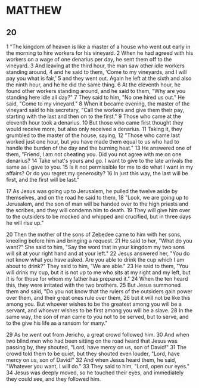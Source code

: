 # MATTHEW

## 20

1 "The kingdom of heaven is like a master of a house who went out early in the morning to hire workers for his vineyard. 2 When he had agreed with his workers on a wage of one denarius per day, he sent them off to the vineyard. 3 And leaving at the third hour, the man saw other idle workers standing around, 4 and he said to them, 'Come to my vineyards, and I will pay you what is fair,' 5 and they went out. Again he left at the sixth and also the ninth hour, and he he did the same thing. 6 At the eleventh hour, he found other workers standing around, and he said to them, "Why are you standing here idle all day?" 7 They said to him, "No one hired us out." He said, "Come to my vineyard." 8 When it became evening, the master of the vineyard said to his secretary, "Call the workers and give them their pay, starting with the last and then on to the first." 9 Those who came at the eleventh hour took a denarius. 10 But those who came first thought they would receive more, but also only received a denarius. 11 Taking it, they grumbled to the master of the house, saying, 12 "Those who came last worked just one hour, but you have made them equal to us who had to handle the burden of the day and the burning heat." 13 He answered one of them, "Friend, I am not cheating you. Did you not agree with me on one denarius? 14 Take what's yours and go. I want to give to the late arrivals the same as I gave to you. 15 Is it not permissible for me to do what I want in my affairs? Or do you regret my generosity? 16 In just this way, the last will be first, and the first will be last."

17 As Jesus was going up to Jerusalem, he pulled the twelve aside by themselves, and on the road he said to them, 18 "Look, we are going up to Jerusalem, and the son of man will be handed over to the high priests and the scribes, and they will condemn him to death. 19 They will give him over to the outsiders to be mocked and whipped and crucified, but in three days he will rise up."

20 Then the mother of the sons of Zebedee came to him with her sons, kneeling before him and bringing a request. 21 He said to her, "What do you want?" She said to him, "Say the word that in your kingdom my two sons will sit at your right hand and at your left." 22 Jesus answered her, "You do not know what you have asked. Are you able to drink the cup which I am about to drink?" They said to him, "We are able." 23 He said to them, "You will drink my cup, but it is not up to me who sits at my right and my left, but it is for those for whom my father has prepared it." 24 When the ten heard this, they were irritated with the two brothers. 25 But Jesus summoned them and said, "Do you not know that the rulers of the outsiders gain power over them, and their great ones rule over them, 26 but it will not be like this among you. But whoever wishes to be the greatest among you will be a servant, and whoever wishes to be first among you will be a slave. 28 In the same way, the son of man came to you not to be served, but to serve, and to the give his life as a ransom for many."

29 As he went out from Jericho, a great crowd followed him. 30 And when two blind men who had been sitting on the road heard that Jesus was passing by, they shouted, "Lord, have mercy on us, son of David!" 31 The crowd told them to be quiet, but they shouted even louder, "Lord, have mercy on us, son of David!" 32 And when Jesus heard them, he said, "Whatever you want, I will do." 33 They said to him, "Lord, open our eyes." 34 Jesus was deeply moved, so he touched their eyes, and immediately they could see, and they followed him.